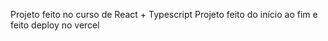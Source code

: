 Projeto feito no curso de React + Typescript
Projeto feito do início ao fim e feito deploy no vercel 

